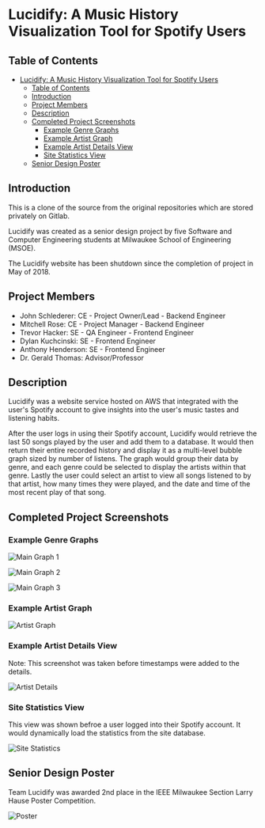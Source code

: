 # Lucidify: A Music History Visualization Tool for Spotify Users

## Table of Contents

- [Lucidify: A Music History Visualization Tool for Spotify Users](#lucidify-a-music-history-visualization-tool-for-spotify-users)
    - [Table of Contents](#table-of-contents)
    - [Introduction](#introduction)
    - [Project Members](#project-members)
    - [Description](#description)
    - [Completed Project Screenshots](#completed-project-screenshots)
        - [Example Genre Graphs](#example-genre-graphs)
        - [Example Artist Graph](#example-artist-graph)
        - [Example Artist Details View](#example-artist-details-view)
        - [Site Statistics View](#site-statistics-view)
    - [Senior Design Poster](#senior-design-poster)

## Introduction

This is a clone of the source from the original repositories which are stored privately on Gitlab.

Lucidify was created as a senior design project by five Software and Computer Engineering students at Milwaukee School of Engineering (MSOE).

The Lucidify website has been shutdown since the completion of project in May of 2018.

## Project Members

- John Schlederer: CE - Project Owner/Lead - Backend Engineer
- Mitchell Rose: CE - Project Manager - Backend Engineer
- Trevor Hacker: SE - QA Engineer - Frontend Engineer
- Dylan Kuchcinski: SE - Frontend Engineer
- Anthony Henderson: SE - Frontend Engineer
- Dr. Gerald Thomas: Advisor/Professor

## Description

Lucidify was a website service hosted on AWS that integrated with the user's Spotify account to give insights into the user's music tastes and listening habits.

After the user logs in using their Spotify account, Lucidify would retrieve the last 50 songs played by the user and add them to a database. It would then return their entire recorded history and display it as a multi-level bubble graph sized by number of listens. The graph would group their data by genre, and each genre could be selected to display the artists within that genre. Lastly the user could select an artist to view all songs listened to by that artist, how many times they were played, and the date and time of the most recent play of that song.

## Completed Project Screenshots

### Example Genre Graphs

![Main Graph 1](/Images/Screenshots/main_graph1.png)

![Main Graph 2](/Images/Screenshots/main_graph2.png)

![Main Graph 3](/Images/Screenshots/main_graph3.png)

### Example Artist Graph

![Artist Graph](/Images/Screenshots/artist_graph.png)

### Example Artist Details View

Note: This screenshot was taken before timestamps were added to the details.

![Artist Details](/Images/Screenshots/artist_details.png)

### Site Statistics View

This view was shown befroe a user logged into their Spotify account. It would dynamically load the statistics from the site database.

![Site Statistics](/Images/Screenshots/site_stats.png)

## Senior Design Poster

Team Lucidify was awarded 2nd place in the IEEE Milwaukee Section Larry Hause Poster Competition.

![Poster](/Images/Screenshots/poster.jpg)